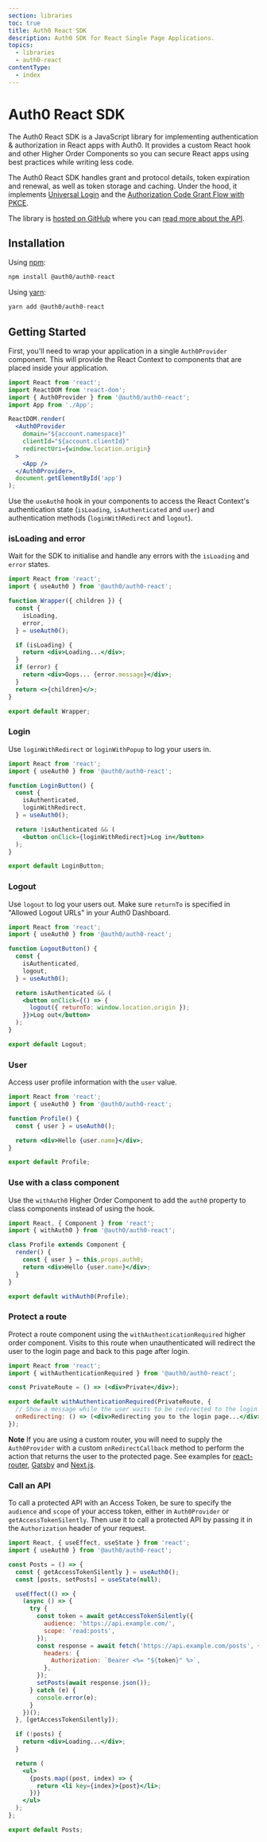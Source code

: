 ```yaml
---
section: libraries
toc: true
title: Auth0 React SDK
description: Auth0 SDK for React Single Page Applications.
topics:
  - libraries
  - auth0-react
contentType:
  - index
---
```


<!-- markdownlint-disable MD041 -->

# Auth0 React SDK


The Auth0 React SDK is a JavaScript library for implementing authentication & authorization in React apps with Auth0. It provides a custom React hook and other Higher Order Components so you can secure React apps using best practices while writing less code.

The Auth0 React SDK handles grant and protocol details, token expiration and renewal, as well as token storage and caching. Under the hood, it implements [Universal Login](/universal-login) and the [Authorization Code Grant Flow with PKCE](/api-auth/tutorials/authorization-code-grant-pkce).

The library is [hosted on GitHub](https://github.com/auth0/auth0-react) where you can [read more about the API](https://auth0.github.io/auth0-react/).

## Installation

Using [npm](https://npmjs.org):

```sh
npm install @auth0/auth0-react
```

Using [yarn](https://yarnpkg.com):

```sh
yarn add @auth0/auth0-react
```

## Getting Started

First, you'll need to wrap your application in a single `Auth0Provider` component. This will provide the React Context to components that are placed inside your application.

```jsx
import React from 'react';
import ReactDOM from 'react-dom';
import { Auth0Provider } from '@auth0/auth0-react';
import App from './App';

ReactDOM.render(
  <Auth0Provider
    domain="${account.namespace}"
    clientId="${account.clientId}"
    redirectUri={window.location.origin}
  >
    <App />
  </Auth0Provider>,
  document.getElementById('app')
);
```

Use the `useAuth0` hook in your components to access the React Context's authentication state (`isLoading`, `isAuthenticated` and `user`) and authentication methods (`loginWithRedirect` and `logout`).

### isLoading and error

Wait for the SDK to initialise and handle any errors with the `isLoading` and `error` states.

```jsx
import React from 'react';
import { useAuth0 } from '@auth0/auth0-react';

function Wrapper({ children }) {
  const {
    isLoading,
    error,
  } = useAuth0();

  if (isLoading) {
    return <div>Loading...</div>;
  }
  if (error) {
    return <div>Oops... {error.message}</div>;
  }
  return <>{children}</>;
}

export default Wrapper;
```

### Login

Use `loginWithRedirect` or `loginWithPopup` to log your users in.

```jsx
import React from 'react';
import { useAuth0 } from '@auth0/auth0-react';

function LoginButton() {
  const {
    isAuthenticated,
    loginWithRedirect,
  } = useAuth0();

  return !isAuthenticated && (
    <button onClick={loginWithRedirect}>Log in</button>
  );
}

export default LoginButton;
```

### Logout

Use `logout` to log your users out. Make sure `returnTo` is specified in "Allowed Logout URLs" in your Auth0 Dashboard.

```jsx
import React from 'react';
import { useAuth0 } from '@auth0/auth0-react';

function LogoutButton() {
  const {
    isAuthenticated,
    logout,
  } = useAuth0();

  return isAuthenticated && (
    <button onClick={() => {
      logout({ returnTo: window.location.origin });
    }}>Log out</button>
  );
}

export default Logout;
```

### User

Access user profile information with the `user` value. 

```jsx
import React from 'react';
import { useAuth0 } from '@auth0/auth0-react';

function Profile() {
  const { user } = useAuth0();

  return <div>Hello {user.name}</div>;
}

export default Profile;
```

### Use with a class component

Use the `withAuth0` Higher Order Component to add the `auth0` property to class components instead of using the hook.

```jsx
import React, { Component } from 'react';
import { withAuth0 } from '@auth0/auth0-react';

class Profile extends Component {
  render() {
    const { user } = this.props.auth0;
    return <div>Hello {user.name}</div>;
  }
}

export default withAuth0(Profile);
```

### Protect a route

Protect a route component using the `withAuthenticationRequired` higher order component. Visits to this route when unauthenticated will redirect the user to the login page and back to this page after login.

```jsx
import React from 'react';
import { withAuthenticationRequired } from '@auth0/auth0-react';

const PrivateRoute = () => (<div>Private</div>);

export default withAuthenticationRequired(PrivateRoute, {
  // Show a message while the user waits to be redirected to the login page.
  onRedirecting: () => (<div>Redirecting you to the login page...</div>)
});
```

**Note** If you are using a custom router, you will need to supply the `Auth0Provider` with a custom `onRedirectCallback` method to perform the action that returns the user to the protected page. See examples for [react-router](https://github.com/auth0/auth0-react/blob/master/EXAMPLES.md#1-protecting-a-route-in-a-react-router-dom-app), [Gatsby](https://github.com/auth0/auth0-react/blob/master/EXAMPLES.md#2-protecting-a-route-in-a-gatsby-app) and [Next.js](https://github.com/auth0/auth0-react/blob/master/EXAMPLES.md#3-protecting-a-route-in-a-nextjs-app-in-spa-mode).

### Call an API

To call a protected API with an Access Token, be sure to specify the `audience` and `scope` of your access token, either in `Auth0Provider` or `getAccessTokenSilently`. Then use it to call a protected API by passing it in the `Authorization` header of your request.

```jsx
import React, { useEffect, useState } from 'react';
import { useAuth0 } from '@auth0/auth0-react';

const Posts = () => {
  const { getAccessTokenSilently } = useAuth0();
  const [posts, setPosts] = useState(null);

  useEffect(() => {
    (async () => {
      try {
        const token = await getAccessTokenSilently({
          audience: 'https://api.example.com/',
          scope: 'read:posts',
        });
        const response = await fetch('https://api.example.com/posts', {
          headers: {
            Authorization: `Bearer <%= "${token}" %>`,
          },
        });
        setPosts(await response.json());
      } catch (e) {
        console.error(e);
      }
    })();
  }, [getAccessTokenSilently]);

  if (!posts) {
    return <div>Loading...</div>;
  }

  return (
    <ul>
      {posts.map((post, index) => {
        return <li key={index}>{post}</li>;
      })}
    </ul>
  );
};

export default Posts;
```
